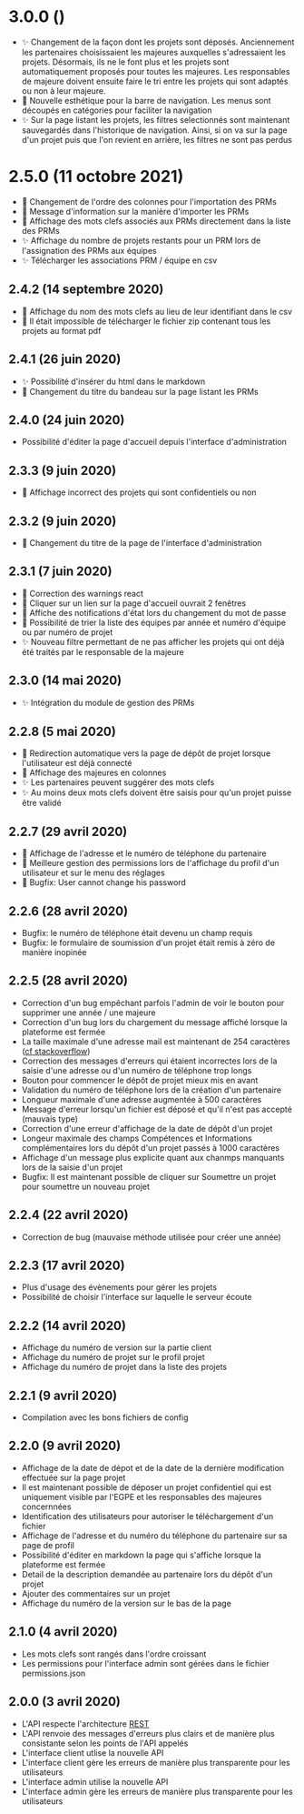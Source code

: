 # 3.0.0 ()
* :sparkles: Changement de la façon dont les projets sont déposés. Anciennement les partenaires choisissaient les majeures auxquelles s'adressaient les projets. Désormais, ils ne le font plus et les projets sont automatiquement proposés pour toutes les majeures. Les responsables de majeure doivent ensuite faire le tri entre les projets qui sont adaptés ou non à leur majeure.
* :lipstick: Nouvelle esthétique pour la barre de navigation. Les menus sont découpés en catégories pour faciliter la navigation
* :sparkles: Sur la page listant les projets, les filtres selectionnés sont maintenant sauvegardés dans l'historique de navigation. Ainsi, si on va sur la page d'un projet puis que l'on revient en arrière, les filtres ne sont pas perdus

# 2.5.0 (11 octobre 2021)
* :lipstick: Changement de l'ordre des colonnes pour l'importation des PRMs
* :lipstick: Message d'information sur la manière d'importer les PRMs
* :lipstick: Affichage des mots clefs associés aux PRMs directement dans la liste des PRMs
* :sparkles: Affichage du nombre de projets restants pour un PRM lors de l'assignation des PRMs aux équipes
* :sparkles: Télécharger les associations PRM / équipe en csv

## 2.4.2 (14 septembre 2020)
* :bug: Affichage du nom des mots clefs au lieu de leur identifiant dans le csv
* :bug: Il était impossible de télécharger le fichier zip contenant tous les projets au format pdf

## 2.4.1 (26 juin 2020)
* :sparkles: Possibilité d'insérer du html dans le markdown
* :lipstick: Changement du titre du bandeau sur la page listant les PRMs

## 2.4.0 (24 juin 2020)
* Possibilité d'éditer la page d'accueil depuis l'interface d'administration

## 2.3.3 (9 juin 2020)
* :bug: Affichage incorrect des projets qui sont confidentiels ou non

## 2.3.2 (9 juin 2020)
* :art: Changement du titre de la page de l'interface d'administration

## 2.3.1 (7 juin 2020)
* :bug: Correction des warnings react
* :bug: Cliquer sur un lien sur la page d'accueil ouvrait 2 fenêtres
* :lipstick: Affiche des notifications d'état lors du changement du mot de passe
* :art: Possibilité de trier la liste des équipes par année et numéro d'équipe ou par numéro de projet
* :sparkles: Nouveau filtre permettant de ne pas afficher les projets qui ont déjà été traités par le responsable de la majeure

## 2.3.0 (14 mai 2020)
* :sparkles: Intégration du module de gestion des PRMs

## 2.2.8 (5 mai 2020)
* :art: Redirection automatique vers la page de dépôt de projet lorsque l'utilisateur est déjà connecté
* :lipstick: Affichage des majeures en colonnes
* :sparkles: Les partenaires peuvent suggérer des mots clefs 
* :sparkles: Au moins deux mots clefs doivent être saisis pour qu'un projet puisse être validé

## 2.2.7 (29 avril 2020)
* :lipstick: Affichage de l'adresse et le numéro de téléphone du partenaire
* :art: Meilleure gestion des permissions lors de l'affichage du profil d'un utilisateur et sur le menu des réglages
* :bug: Bugfix: User cannot change his password


## 2.2.6 (28 avril 2020)
* Bugfix: le numéro de téléphone était devenu un champ requis
* Bugfix: le formulaire de soumission d'un projet était remis à zéro de manière inopinée

## 2.2.5 (28 avril 2020)
* Correction d'un bug empêchant parfois l'admin de voir le bouton pour supprimer une année / une majeure
* Correction d'un bug lors du chargement du message affiché lorsque la plateforme est fermée
* La taille maximale d'une adresse mail est maintenant de 254 caractères ([cf stackoverflow](https://stackoverflow.com/questions/386294/what-is-the-maximum-length-of-a-valid-email-address))
* Correction des messages d'erreurs qui étaient incorrectes lors de la saisie d'une adresse ou d'un numéro de téléphone trop longs
* Bouton pour commencer le dépôt de projet mieux mis en avant
* Validation du numéro de téléphone lors de la création d'un partenaire
* Longueur maximale d'une adresse augmentée à 500 caractères
* Message d'erreur lorsqu'un fichier est déposé et qu'il n'est pas accepté (mauvais type)
* Correction d'une erreur d'affichage de la date de dépôt d'un projet
* Longeur maximale des champs Compétences et Informations complémentaires lors du dépôt d'un projet passés à 1000 caractères
* Affichage d'un message plus explicite quant aux chanmps manquants lors de la saisie d'un projet
* Bugfix: Il est maintenant possible de cliquer sur Soumettre un projet pour soumettre un nouveau projet

## 2.2.4 (22 avril 2020)
* Correction de bug (mauvaise méthode utilisée pour créer une année)

## 2.2.3 (17 avril 2020)
* Plus d'usage des évènements pour gérer les projets
* Possibilité de choisir l'interface sur laquelle le serveur écoute

## 2.2.2 (14 avril 2020)
* Affichage du numéro de version sur la partie client
* Affichage du numéro de projet sur le profil projet
* Affichage du numéro de projet dans la liste des projets

## 2.2.1 (9 avril 2020)
* Compilation avec les bons fichiers de config

## 2.2.0 (9 avril 2020)
* Affichage de la date de dépot et de la date de la dernière modification effectuée sur la page projet
* Il est maintenant possible de déposer un projet confidentiel qui est uniquement visible par l'EGPE et les responsables des majeures concernnées
* Identification des utilisateurs pour autoriser le téléchargement d'un fichier
* Affichage de l'adresse et du numéro du téléphone du partenaire sur sa page de profil
* Possibilité d'éditer en markdown la page qui s'affiche lorsque la plateforme est fermée
* Detail de la description demandée au partenaire lors du dépôt d'un projet
* Ajouter des commentaires sur un projet
* Affichage du numéro de la version sur le bas de la page

## 2.1.0 (4 avril 2020)
* Les mots clefs sont rangés dans l'ordre croissant
* Les permissions pour l'interface admin sont gérées dans le fichier permissions.json

## 2.0.0 (3 avril 2020)
* L'API  respecte l'architecture [REST](https://fr.wikipedia.org/wiki/Representational_state_transfer)
* L'API renvoie des messages d'erreurs plus clairs et de manière plus consistante selon les points de l'API appelés
* L'interface client utlise la nouvelle API
* L'interface client gère les erreurs de manière plus transparente pour les utilisateurs
* L'interface admin utilise la nouvelle API
* L'interface admin gère les erreurs de manière plus transparente pour les utilisateurs